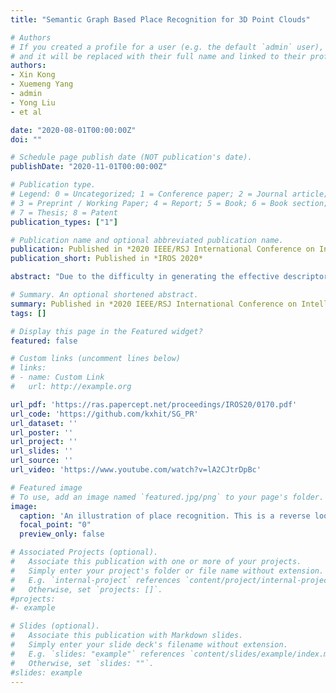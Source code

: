 ```yaml
---
title: "Semantic Graph Based Place Recognition for 3D Point Clouds"

# Authors
# If you created a profile for a user (e.g. the default `admin` user), write the username (folder name) here 
# and it will be replaced with their full name and linked to their profile.
authors:
- Xin Kong
- Xuemeng Yang
- admin
- Yong Liu
- et al

date: "2020-08-01T00:00:00Z"
doi: ""

# Schedule page publish date (NOT publication's date).
publishDate: "2020-11-01T00:00:00Z"

# Publication type.
# Legend: 0 = Uncategorized; 1 = Conference paper; 2 = Journal article;
# 3 = Preprint / Working Paper; 4 = Report; 5 = Book; 6 = Book section;
# 7 = Thesis; 8 = Patent
publication_types: ["1"]

# Publication name and optional abbreviated publication name.
publication: Published in *2020 IEEE/RSJ International Conference on Intelligent Robots and Systems (IROS)*
publication_short: Published in *IROS 2020*

abstract: "Due to the difficulty in generating the effective descriptors which are robust to occlusion and viewpoint changes, place recognition for 3D point cloud remains an open issue. Unlike most of the existing methods that focus on extracting local, global, and statistical features of raw point clouds, our method aims at the semantic level that can be superior in terms of robustness to environmental changes. Inspired by the perspective of humans, who recognize scenes through identifying semantic objects and capturing their relations, this paper presents a novel semantic graph based approach for place recognition. First, we propose a novel semantic graph representation for the point cloud scenes by reserving the semantic and topological information of the raw point cloud. Thus, place recognition is modeled as a graph matching problem. Then we design a fast and effective graph similarity network to compute the similarity. Exhaustive evaluations on the KITTI dataset show that our approach is robust to the occlusion as well as viewpoint changes and outperforms the state-of-the-art methods with a large margin. Our code is available at: https://github.com/kxhit/SG_PR."

# Summary. An optional shortened abstract.
summary: Published in *2020 IEEE/RSJ International Conference on Intelligent Robots and Systems (IROS)*
tags: []

# Display this page in the Featured widget?
featured: false

# Custom links (uncomment lines below)
# links:
# - name: Custom Link
#   url: http://example.org

url_pdf: 'https://ras.papercept.net/proceedings/IROS20/0170.pdf'
url_code: 'https://github.com/kxhit/SG_PR'
url_dataset: ''
url_poster: ''
url_project: ''
url_slides: ''
url_source: ''
url_video: 'https://www.youtube.com/watch?v=lA2CJtrDpBc'

# Featured image
# To use, add an image named `featured.jpg/png` to your page's folder. 
image:
  caption: 'An illustration of place recognition. This is a reverse loop closure in sequence 08 of KITTI detected by our proposed approach. Note that the heading direction of frame 714 and 1499 are almost exactly the opposite, which brings a challenge to existing methods. '
  focal_point: "0"
  preview_only: false

# Associated Projects (optional).
#   Associate this publication with one or more of your projects.
#   Simply enter your project's folder or file name without extension.
#   E.g. `internal-project` references `content/project/internal-project/index.md`.
#   Otherwise, set `projects: []`.
#projects:
#- example

# Slides (optional).
#   Associate this publication with Markdown slides.
#   Simply enter your slide deck's filename without extension.
#   E.g. `slides: "example"` references `content/slides/example/index.md`.
#   Otherwise, set `slides: ""`.
#slides: example
---
```

